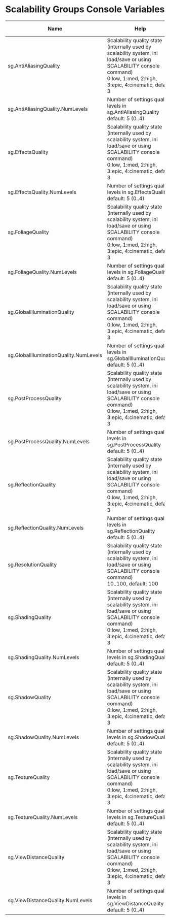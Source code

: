 # Scalability Groups Console Variables

<table data-full-width="true"><thead><tr><th width="306">Name</th><th width="440">Help</th><th>Framerate Increase</th></tr></thead><tbody><tr><td>sg.AntiAliasingQuality</td><td>Scalability quality state (internally used by scalability system, ini load/save or using SCALABILITY console command)<br>0:low, 1:med, 2:high, 3:epic, 4:cinematic, default: 3</td><td>No</td></tr><tr><td>sg.AntiAliasingQuality.NumLevels</td><td>Number of settings quality levels in sg.AntiAliasingQuality<br>default: 5 (0..4)</td><td>No</td></tr><tr><td>sg.EffectsQuality</td><td>Scalability quality state (internally used by scalability system, ini load/save or using SCALABILITY console command)<br>0:low, 1:med, 2:high, 3:epic, 4:cinematic, default: 3</td><td>No (probably would with heavy effects)</td></tr><tr><td>sg.EffectsQuality.NumLevels</td><td>Number of settings quality levels in sg.EffectsQuality<br>default: 5 (0..4)</td><td></td></tr><tr><td>sg.FoliageQuality</td><td>Scalability quality state (internally used by scalability system, ini load/save or using SCALABILITY console command)<br>0:low, 1:med, 2:high, 3:epic, 4:cinematic, default: 3</td><td></td></tr><tr><td>sg.FoliageQuality.NumLevels</td><td>Number of settings quality levels in sg.FoliageQuality<br>default: 5 (0..4)</td><td></td></tr><tr><td>sg.GlobalIlluminationQuality</td><td>Scalability quality state (internally used by scalability system, ini load/save or using SCALABILITY console command)<br>0:low, 1:med, 2:high, 3:epic, 4:cinematic, default: 3</td><td>Yes</td></tr><tr><td>sg.GlobalIlluminationQuality.NumLevels</td><td>Number of settings quality levels in sg.GlobalIlluminationQuality<br>default: 5 (0..4)</td><td></td></tr><tr><td>sg.PostProcessQuality</td><td>Scalability quality state (internally used by scalability system, ini load/save or using SCALABILITY console command)<br>0:low, 1:med, 2:high, 3:epic, 4:cinematic, default: 3</td><td>No</td></tr><tr><td>sg.PostProcessQuality.NumLevels</td><td>Number of settings quality levels in sg.PostProcessQuality<br>default: 5 (0..4)</td><td></td></tr><tr><td>sg.ReflectionQuality</td><td>Scalability quality state (internally used by scalability system, ini load/save or using SCALABILITY console command)<br>0:low, 1:med, 2:high, 3:epic, 4:cinematic, default: 3</td><td>1 improves fps and quality is OK.</td></tr><tr><td>sg.ReflectionQuality.NumLevels</td><td>Number of settings quality levels in sg.ReflectionQuality<br>default: 5 (0..4)</td><td></td></tr><tr><td>sg.ResolutionQuality</td><td>Scalability quality state (internally used by scalability system, ini load/save or using SCALABILITY console command)<br>10..100, default: 100</td><td>Yes.</td></tr><tr><td>sg.ShadingQuality</td><td>Scalability quality state (internally used by scalability system, ini load/save or using SCALABILITY console command)<br>0:low, 1:med, 2:high, 3:epic, 4:cinematic, default: 3</td><td>No</td></tr><tr><td>sg.ShadingQuality.NumLevels</td><td>Number of settings quality levels in sg.ShadingQuality<br>default: 5 (0..4)</td><td></td></tr><tr><td>sg.ShadowQuality</td><td>Scalability quality state (internally used by scalability system, ini load/save or using SCALABILITY console command)<br>0:low, 1:med, 2:high, 3:epic, 4:cinematic, default: 3</td><td>No</td></tr><tr><td>sg.ShadowQuality.NumLevels</td><td>Number of settings quality levels in sg.ShadowQuality<br>default: 5 (0..4)</td><td></td></tr><tr><td>sg.TextureQuality</td><td>Scalability quality state (internally used by scalability system, ini load/save or using SCALABILITY console command)<br>0:low, 1:med, 2:high, 3:epic, 4:cinematic, default: 3</td><td></td></tr><tr><td>sg.TextureQuality.NumLevels</td><td>Number of settings quality levels in sg.TextureQuality<br>default: 5 (0..4)</td><td></td></tr><tr><td>sg.ViewDistanceQuality</td><td>Scalability quality state (internally used by scalability system, ini load/save or using SCALABILITY console command)<br>0:low, 1:med, 2:high, 3:epic, 4:cinematic, default: 3</td><td></td></tr><tr><td>sg.ViewDistanceQuality.NumLevels</td><td>Number of settings quality levels in sg.ViewDistanceQuality<br>default: 5 (0..4)</td><td></td></tr></tbody></table>
